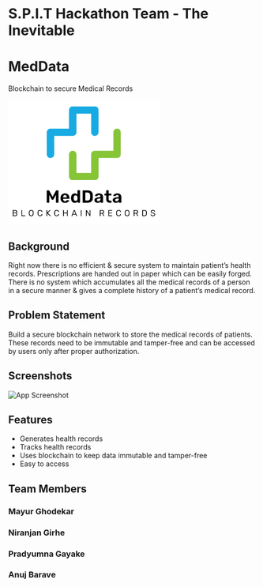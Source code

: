 # S.P.I.T Hackathon Team - The Inevitable
# MedData
Blockchain to secure Medical Records

![Logo](logo.png)

## Background
Right now there is no efficient & secure system to maintain patient’s
health records. Prescriptions are handed out in paper which can be easily forged. There
is no system which accumulates all the medical records of a person in a secure manner
& gives a complete history of a patient’s medical record.

## Problem Statement
Build a secure blockchain network to store the medical records of patients. These
records need to be immutable and tamper-free and can be accessed by users only after
proper authorization.


## Screenshots

![App Screenshot](https://via.placeholder.com/468x300?text=App+Screenshot+Here)

## Features

- Generates health records
- Tracks health records
- Uses blockchain to keep data immutable and tamper-free
- Easy to access

## Team Members
### Mayur Ghodekar
### Niranjan Girhe
### Pradyumna Gayake
### Anuj Barave

